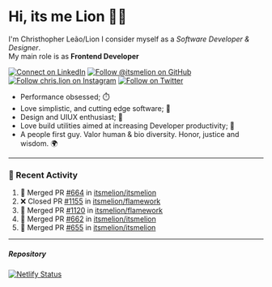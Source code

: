# Hi, its me Lion 👋🦁

I'm Christhopher Leão/Lion
I consider myself as a _Software Developer & Designer_.<br/>My main role is as <b>Frontend Developer</b>
<br />

[![Connect on LinkedIn](https://img.shields.io/badge/--linkedin?label=LinkedIn&logo=LinkedIn&style=social)](https://www.linkedin.com/in/chrislion)
[![Follow @itsmelion on GitHub](https://img.shields.io/github/followers/itsmelion?label=follow%20%40itsmeLion&style=social)](https://github.com/itsmelion)
[![Follow chris.lion on Instagram](https://img.shields.io/badge/--instagram?label=@chris.lion&logo=Instagram&style=social)](https://instagram.com/chris.lion)
[![Follow on Twitter](https://img.shields.io/badge/--twitter?label=@ChrisLion_me&logo=Twitter&style=social)](https://twitter.com/chrislion_me)

- Performance obsessed; ⏱️
- Love simplistic, and cutting edge software; 📆
- Design and UIUX enthusiast; 🎨
- Love build utilities aimed at increasing Developer productivity; 🧰
- A people first guy. Valor human & bio diversity. Honor, justice and wisdom. 🌍

---
### 📰 Recent Activity

<!--START_SECTION:activity-->
1. 🎉 Merged PR [#664](https://github.com/itsmelion/itsmelion/pull/664) in [itsmelion/itsmelion](https://github.com/itsmelion/itsmelion)
2. ❌ Closed PR [#1155](https://github.com/itsmelion/flamework/pull/1155) in [itsmelion/flamework](https://github.com/itsmelion/flamework)
3. 🎉 Merged PR [#1120](https://github.com/itsmelion/flamework/pull/1120) in [itsmelion/flamework](https://github.com/itsmelion/flamework)
4. 🎉 Merged PR [#662](https://github.com/itsmelion/itsmelion/pull/662) in [itsmelion/itsmelion](https://github.com/itsmelion/itsmelion)
5. 🎉 Merged PR [#655](https://github.com/itsmelion/itsmelion/pull/655) in [itsmelion/itsmelion](https://github.com/itsmelion/itsmelion)
<!--END_SECTION:activity-->

___

##### Repository
[![Netlify Status](https://api.netlify.com/api/v1/badges/9e2e6136-1ab9-42fc-8d4e-188512d5d841/deploy-status)](https://app.netlify.com/sites/lion-portfolio/deploys)
